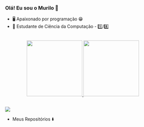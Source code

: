 ### Olá! Eu sou o Murilo 👋

- 🖥️ Apaixonado por programação  😁
- 🧠 Estudante de Ciência da Computação - 1️⃣/8️⃣
 
<br>
<div align="center">
  <a href="https://github.com/murilobarbosaa" >
  <img height="180em" src="https://github-readme-stats.vercel.app/api?username=murilobarbosaa&show_icons=true&count_private=false&include_all_commits=true&theme=transparent"/>
  <img height="180em" src="https://github-readme-stats.vercel.app/api/top-langs/?username=murilobarbosaa&count_private=false&layout=compact&langs_count=7&theme=transparent"/>
</div>
<br>
 
 [![](https://visitcount.itsvg.in/api?id=murilobarbosaa&icon=2&theme=transparent)](https://visitcount.itsvg.in)
 
 - Meus Repositórios   ⬇️
